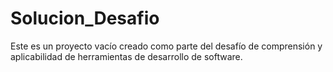 # Solucion_Desafio
Este es un proyecto vacío creado como parte del desafío de comprensión y aplicabilidad de herramientas de desarrollo de software.
